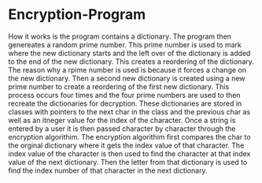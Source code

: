 # Encryption-Program

  How it works is the program contains a dictionary. The program then genereates a random prime number. This prime number is used to mark where the new dictionary starts and the left over of the dictionary is added to the end of the new dictionary. This creates a reordering of the dictionary. The reason why a rpime number is used is because it forces a change on the new dictionary. Then a second new dictionary is created using a new prime number to create a reordering of the first new dictionary. This process occurs four times and the four prime numbers are used to then recreate the dictionaries for decryption. These dictionaries are stored in classes with pointers to the next char in the class and the previous char as well as an itneger value for the index of the character. 
  Once a string is entered by a user it is then passed character by character through the encryption algorithim. The encryption algorithim first compares the char to the orginal dictionary where it gets the index value of that character. The index value of the character is then used to find the character at that index value of the next dictionary. Then the letter from that dictionary is used to find the index number of that character in the next dictionary.
